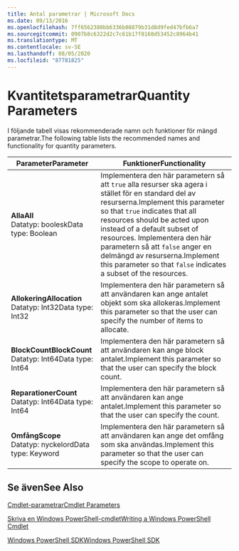 ```yaml
---
title: Antal parametrar | Microsoft Docs
ms.date: 09/13/2016
ms.openlocfilehash: 7ff6562380bb6336b08879b31d8d9fed47bfb6a7
ms.sourcegitcommit: 0907b8c6322d2c7c61b17f8168d53452c8964b41
ms.translationtype: MT
ms.contentlocale: sv-SE
ms.lasthandoff: 08/05/2020
ms.locfileid: "87781825"
---
```

# <a name="quantity-parameters"></a><span data-ttu-id="3ccd4-102">Kvantitetsparametrar</span><span class="sxs-lookup"><span data-stu-id="3ccd4-102">Quantity Parameters</span></span>

<span data-ttu-id="3ccd4-103">I följande tabell visas rekommenderade namn och funktioner för mängd parametrar.</span><span class="sxs-lookup"><span data-stu-id="3ccd4-103">The following table lists the recommended names and functionality for quantity parameters.</span></span>

|<span data-ttu-id="3ccd4-104">Parameter</span><span class="sxs-lookup"><span data-stu-id="3ccd4-104">Parameter</span></span>|<span data-ttu-id="3ccd4-105">Funktioner</span><span class="sxs-lookup"><span data-stu-id="3ccd4-105">Functionality</span></span>|
|---|---|
|<span data-ttu-id="3ccd4-106">**Alla**</span><span class="sxs-lookup"><span data-stu-id="3ccd4-106">**All**</span></span><br><span data-ttu-id="3ccd4-107">Datatyp: boolesk</span><span class="sxs-lookup"><span data-stu-id="3ccd4-107">Data type: Boolean</span></span>|<span data-ttu-id="3ccd4-108">Implementera den här parametern så att `true` alla resurser ska agera i stället för en standard del av resurserna.</span><span class="sxs-lookup"><span data-stu-id="3ccd4-108">Implement this parameter so that `true` indicates that all resources should be acted upon instead of a default subset of resources.</span></span> <span data-ttu-id="3ccd4-109">Implementera den här parametern så att `false` anger en delmängd av resurserna.</span><span class="sxs-lookup"><span data-stu-id="3ccd4-109">Implement this parameter so that `false` indicates a subset of the resources.</span></span>|
|<span data-ttu-id="3ccd4-110">**Allokering**</span><span class="sxs-lookup"><span data-stu-id="3ccd4-110">**Allocation**</span></span><br><span data-ttu-id="3ccd4-111">Datatyp: Int32</span><span class="sxs-lookup"><span data-stu-id="3ccd4-111">Data type: Int32</span></span>|<span data-ttu-id="3ccd4-112">Implementera den här parametern så att användaren kan ange antalet objekt som ska allokeras.</span><span class="sxs-lookup"><span data-stu-id="3ccd4-112">Implement this parameter so that the user can specify the number of items to allocate.</span></span>|
|<span data-ttu-id="3ccd4-113">**BlockCount**</span><span class="sxs-lookup"><span data-stu-id="3ccd4-113">**BlockCount**</span></span><br><span data-ttu-id="3ccd4-114">Datatyp: Int64</span><span class="sxs-lookup"><span data-stu-id="3ccd4-114">Data type: Int64</span></span>|<span data-ttu-id="3ccd4-115">Implementera den här parametern så att användaren kan ange block antalet.</span><span class="sxs-lookup"><span data-stu-id="3ccd4-115">Implement this parameter so that the user can specify the block count.</span></span>|
|<span data-ttu-id="3ccd4-116">**Reparationer**</span><span class="sxs-lookup"><span data-stu-id="3ccd4-116">**Count**</span></span><br><span data-ttu-id="3ccd4-117">Datatyp: Int64</span><span class="sxs-lookup"><span data-stu-id="3ccd4-117">Data type: Int64</span></span>|<span data-ttu-id="3ccd4-118">Implementera den här parametern så att användaren kan ange antalet.</span><span class="sxs-lookup"><span data-stu-id="3ccd4-118">Implement this parameter so that the user can specify the count.</span></span>|
|<span data-ttu-id="3ccd4-119">**Omfång**</span><span class="sxs-lookup"><span data-stu-id="3ccd4-119">**Scope**</span></span><br><span data-ttu-id="3ccd4-120">Datatyp: nyckelord</span><span class="sxs-lookup"><span data-stu-id="3ccd4-120">Data type: Keyword</span></span>|<span data-ttu-id="3ccd4-121">Implementera den här parametern så att användaren kan ange det omfång som ska användas.</span><span class="sxs-lookup"><span data-stu-id="3ccd4-121">Implement this parameter so that the user can specify the scope to operate on.</span></span>|

## <a name="see-also"></a><span data-ttu-id="3ccd4-122">Se även</span><span class="sxs-lookup"><span data-stu-id="3ccd4-122">See Also</span></span>

[<span data-ttu-id="3ccd4-123">Cmdlet-parametrar</span><span class="sxs-lookup"><span data-stu-id="3ccd4-123">Cmdlet Parameters</span></span>](./cmdlet-parameters.md)

[<span data-ttu-id="3ccd4-124">Skriva en Windows PowerShell-cmdlet</span><span class="sxs-lookup"><span data-stu-id="3ccd4-124">Writing a Windows PowerShell Cmdlet</span></span>](./writing-a-windows-powershell-cmdlet.md)

[<span data-ttu-id="3ccd4-125">Windows PowerShell SDK</span><span class="sxs-lookup"><span data-stu-id="3ccd4-125">Windows PowerShell SDK</span></span>](../windows-powershell-reference.md)

